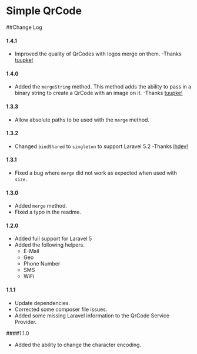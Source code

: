 Simple QrCode
=============

##Change Log

#### 1.4.1
* Improved the quality of QrCodes with logos merge on them.  -Thanks [tuupke!](https://github.com/tuupke)

#### 1.4.0
* Added the `mergeString` method.  This method adds the ability to pass in a binary string to create a QrCode with an image on it.  -Thanks [tuupke!](https://github.com/tuupke)

#### 1.3.3
* Allow absolute paths to be used with the `merge` method.

#### 1.3.2
* Changed `bindShared` to `singleton` to support Laravel 5.2  -Thanks [lhdev!](https://github.com/lhdev)

#### 1.3.1
* Fixed a bug where `merge` did not work as expected when used with `size.`

#### 1.3.0
* Added `merge` method.
* Fixed a typo in the readme.

#### 1.2.0
* Added full support for Laravel 5
* Added the following helpers.
  * E-Mail
  * Geo
  * Phone Number
  * SMS
  * WiFi

#### 1.1.1
* Update dependencies.
* Corrected some composer file issues.
* Added some missing Laravel information to the QrCode Service Provider.

####1.1.0
* Added the ability to change the character encoding.

